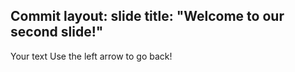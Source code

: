 Commit
layout: slide
title: "Welcome to our second slide!"
---
Your text
Use the left arrow to go back!

